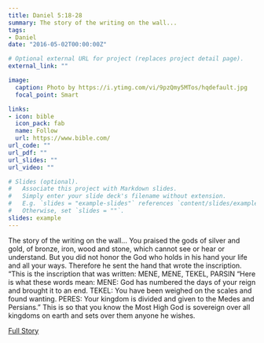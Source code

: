 ```yaml
---
title: Daniel 5:18-28
summary: The story of the writing on the wall...
tags:
- Daniel
date: "2016-05-02T00:00:00Z"

# Optional external URL for project (replaces project detail page).
external_link: ""

image:
  caption: Photo by https://i.ytimg.com/vi/9pzQmy5MTos/hqdefault.jpg
  focal_point: Smart

links:
- icon: bible
  icon_pack: fab
  name: Follow
  url: https://www.bible.com/
url_code: ""
url_pdf: ""
url_slides: ""
url_video: ""

# Slides (optional).
#   Associate this project with Markdown slides.
#   Simply enter your slide deck's filename without extension.
#   E.g. `slides = "example-slides"` references `content/slides/example-slides.md`.
#   Otherwise, set `slides = ""`.
slides: example
---
```


The story of the writing on the wall...
You praised the gods of silver and gold, of bronze, iron, wood and stone, which cannot see or hear or understand. But you did not honor the God who holds in his hand your life and all your ways. Therefore he sent the hand that wrote the inscription.
“This is the inscription that was written:
MENE, MENE, TEKEL, PARSIN
“Here is what these words mean:
MENE: God has numbered the days of your reign and brought it to an end.
TEKEL: You have been weighed on the scales and found wanting.
PERES: Your kingdom is divided and given to the Medes and Persians.”
This is so that you know the Most High God is sovereign over all kingdoms on earth and sets over them anyone he wishes. 

[Full Story](https://www.bible.com/bible/111/DAN.5.NIV)